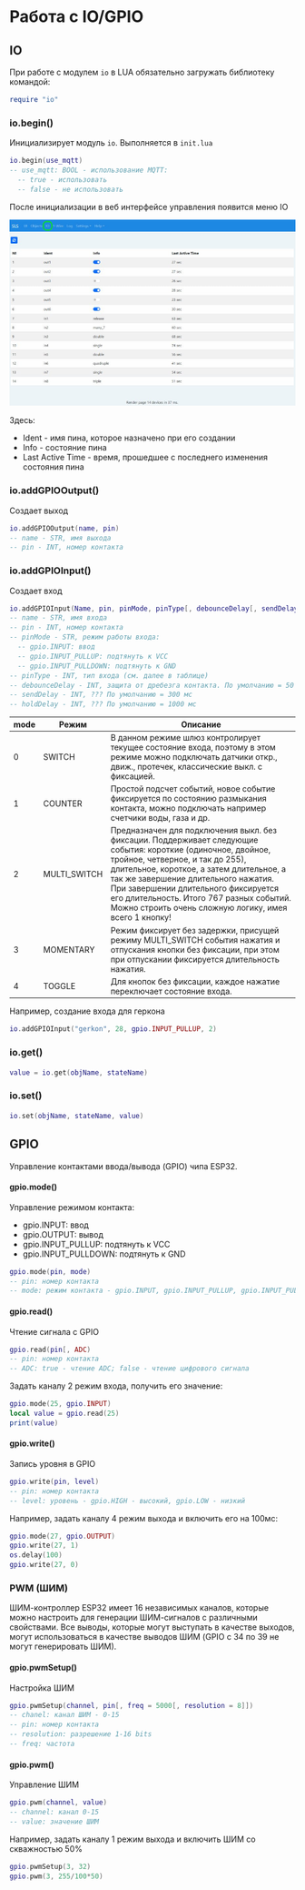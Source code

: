 # Работа с IO/GPIO

## IO

При работе с модулем `io` в LUA обязательно загружать библиотеку командой:

```lua
require "io"
```

### io.begin()

Инициализирует модуль `io`. Выполняется в `init.lua`

```lua
io.begin(use_mqtt)
-- use_mqtt: BOOL - использование MQTT:
  -- true - использовать
  -- false - не использовать
```

После инициализации в веб интерфейсе управления появится меню IO

![](/img/io_web.png)

Здесь:

- Ident - имя пина, которое назначено при его создании
- Info - состояние пина
- Last Active Time - время, прошедшее с последнего изменения состояния пина

### io.addGPIOOutput()

Создает выход

```lua
io.addGPIOOutput(name, pin)
-- name - STR, имя выхода
-- pin - INT, номер контакта
```

### io.addGPIOInput()

Создает вход

```lua
io.addGPIOInput(Name, pin, pinMode, pinType[, debounceDelay[, sendDelay[, holdDelay]]])
-- name - STR, имя входа
-- pin - INT, номер контакта
-- pinMode - STR, режим работы входа:
  -- gpio.INPUT: ввод
  -- gpio.INPUT_PULLUP: подтянуть к VCC
  -- gpio.INPUT_PULLDOWN: подтянуть к GND
-- pinType - INT, тип входа (см. далее в таблице)
-- debounceDelay - INT, защита от дребезга контакта. По умолчанию = 50 мс
-- sendDelay - INT, ??? По умолчанию = 300 мс
-- holdDelay - INT, ??? По умолчанию = 1000 мс
```

| mode | Режим | Описание |
| - | - | - |
| 0 | SWITCH | В данном режиме шлюз контролирует текущее состояние входа, поэтому в этом режиме можно подключать датчики откр., движ., протечек, классические выкл. с фиксацией. |
| 1 | COUNTER | Простой подсчет событий, новое событие фиксируется по состоянию размыкания контакта, можно подключать например счетчики воды, газа и др. |
| 2 | MULTI_SWITCH | Предназначен для подключения выкл. без фиксации. Поддерживает следующие события: короткие (одиночное, двойное, тройное, четверное, и так до 255), длительное, короткое, а затем длительное, а так же завершение длительного нажатия. При завершении длительного фиксируется его длительность. Итого 767 разных событий. Можно строить очень сложную логику, имея всего 1 кнопку! |
| 3 | MOMENTARY | Режим фиксирует без задержки, присущей режиму MULTI_SWITCH события нажатия и отпускания кнопки без фиксации, при этом при отпускании фиксируется длительность нажатия. |
| 4 | TOGGLE | Для кнопок без фиксации, каждое нажатие переключает состояние входа. |                                                       
Например, создание входа для геркона

```lua
io.addGPIOInput("gerkon", 28, gpio.INPUT_PULLUP, 2)
```

### io.get()

```lua
value = io.get(objName, stateName)
```

### io.set()

```lua
io.set(objName, stateName, value)
```


## GPIO

Управление контактами ввода/вывода (GPIO) чипа ESP32.

#### gpio.mode()

Управление режимом контакта:

- gpio.INPUT: ввод
- gpio.OUTPUT: вывод
- gpio.INPUT_PULLUP: подтянуть к VCC
- gpio.INPUT_PULLDOWN: подтянуть к GND

```lua
gpio.mode(pin, mode)
-- pin: номер контакта
-- mode: режим контакта - gpio.INPUT, gpio.INPUT_PULLUP, gpio.INPUT_PULLDOWN, gpio.OUTPUT
```

#### gpio.read()

Чтение сигнала с GPIO

```lua
gpio.read(pin[, ADC)
-- pin: номер контакта
-- ADC: true - чтение ADC; false - чтение цифрового сигнала
```

Задать каналу 2 режим входа, получить его значение:

```lua
gpio.mode(25, gpio.INPUT)
local value = gpio.read(25)
print(value)
```

#### gpio.write()

Запись уровня в GPIO

```lua
gpio.write(pin, level)
-- pin: номер контакта
-- level: уровень - gpio.HIGH - высокий, gpio.LOW - низкий
```

Например, задать каналу 4 режим выхода и включить его на 100мс:

```lua
gpio.mode(27, gpio.OUTPUT)
gpio.write(27, 1)
os.delay(100)
gpio.write(27, 0)
```

### PWM (ШИМ)

ШИМ-контроллер ESP32 имеет 16 независимых каналов, которые можно настроить для генерации ШИМ-сигналов с различными свойствами. Все выводы, которые могут выступать в качестве выходов, могут использоваться в качестве выводов ШИМ (GPIO с 34 по 39 не могут генерировать ШИМ).

#### gpio.pwmSetup()

Настройка ШИМ

```lua
gpio.pwmSetup(channel, pin[, freq = 5000[, resolution = 8]])
-- chanel: канал ШИМ - 0-15
-- pin: номер контакта
-- resolution: разрешение 1-16 bits
-- freq: частота
```

#### gpio.pwm()

Управление ШИМ

```lua
gpio.pwm(channel, value)
-- channel: канал 0-15
-- value: значение ШИМ
```

Например, задать каналу 1 режим выхода и включить ШИМ со скважностью 50%

```lua
gpio.pwmSetup(3, 32)
gpio.pwm(3, 255/100*50)
```
